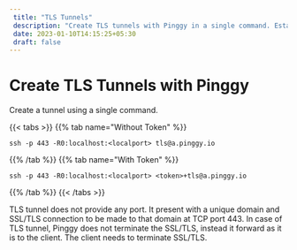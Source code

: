 ```yaml
---
 title: "TLS Tunnels" 
 description: "Create TLS tunnels with Pinggy in a single command. Establish SSL/TLS connections to your localhost using unique domains. Follow the guide for creating TLS tunnels now."
 date: 2023-01-10T14:15:25+05:30 
 draft: false 
---
```


# Create TLS Tunnels with Pinggy

Create a tunnel using a single command.

{{< tabs >}}
{{% tab name="Without Token" %}}

```
ssh -p 443 -R0:localhost:<localport> tls@a.pinggy.io
```

{{% /tab %}}
{{% tab name="With Token" %}}

```
ssh -p 443 -R0:localhost:<localport> <token>+tls@a.pinggy.io
```

{{% /tab %}}
{{< /tabs >}}

TLS tunnel does not provide any port. It present with a unique domain and SSL/TLS connection to be made to that domain at TCP port 443.
In case of TLS tunnel, Pinggy does not terminate the SSL/TLS, instead it forward as it is to the client. The client needs to terminate SSL/TLS.
